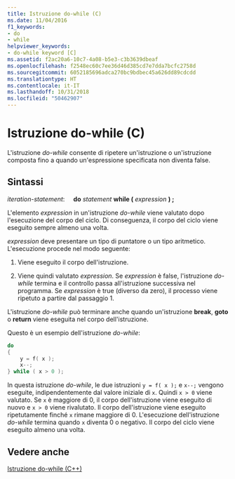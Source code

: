 ```yaml
---
title: Istruzione do-while (C)
ms.date: 11/04/2016
f1_keywords:
- do
- while
helpviewer_keywords:
- do-while keyword [C]
ms.assetid: f2ac20a6-10c7-4a08-b5e3-c3b3639dbeaf
ms.openlocfilehash: f2548ec60c7ee36d46d385cd7e7dda7bcfc2758d
ms.sourcegitcommit: 6052185696adca270bc9bdbec45a626dd89cdcdd
ms.translationtype: HT
ms.contentlocale: it-IT
ms.lasthandoff: 10/31/2018
ms.locfileid: "50462907"
---
```

# <a name="do-while-statement-c"></a>Istruzione do-while (C)

L'istruzione *do-while* consente di ripetere un'istruzione o un'istruzione composta fino a quando un'espressione specificata non diventa false.

## <a name="syntax"></a>Sintassi

*iteration-statement*: &nbsp;&nbsp;&nbsp;&nbsp;**do**  *statement*  **while (**  *expression*  **) ;**

L'elemento *expression* in un'istruzione *do-while* viene valutato dopo l'esecuzione del corpo del ciclo. Di conseguenza, il corpo del ciclo viene eseguito sempre almeno una volta.

*expression* deve presentare un tipo di puntatore o un tipo aritmetico. L'esecuzione procede nel modo seguente:

1. Viene eseguito il corpo dell'istruzione.

1. Viene quindi valutato *expression*. Se *expression* è false, l'istruzione *do-while* termina e il controllo passa all'istruzione successiva nel programma. Se *expression* è true (diverso da zero), il processo viene ripetuto a partire dal passaggio 1.

L'istruzione *do-while* può terminare anche quando un'istruzione **break**, **goto** o **return** viene eseguita nel corpo dell'istruzione.

Questo è un esempio dell'istruzione *do-while*:

```C
do
{
    y = f( x );
    x--;
} while ( x > 0 );
```

In questa istruzione *do-while*, le due istruzioni `y = f( x );` e `x--;` vengono eseguite, indipendentemente dal valore iniziale di `x`. Quindi `x > 0` viene valutato. Se `x` è maggiore di 0, il corpo dell'istruzione viene eseguito di nuovo e `x > 0` viene rivalutato. Il corpo dell'istruzione viene eseguito ripetutamente finché `x` rimane maggiore di 0. L'esecuzione dell'istruzione *do-while* termina quando `x` diventa 0 o negativo. Il corpo del ciclo viene eseguito almeno una volta.

## <a name="see-also"></a>Vedere anche

[Istruzione do-while (C++)](../cpp/do-while-statement-cpp.md)
